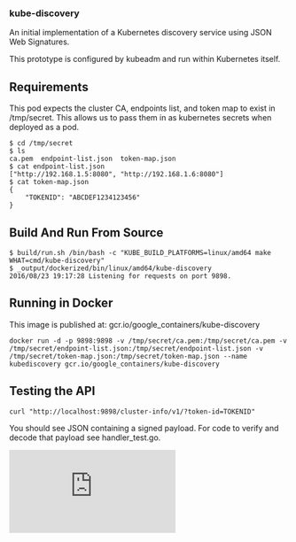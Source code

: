### kube-discovery

An initial implementation of a Kubernetes discovery service using JSON Web Signatures.

This prototype is configured by kubeadm and run within Kubernetes itself.

## Requirements

This pod expects the cluster CA, endpoints list, and token map to exist in /tmp/secret. This allows us to pass them in as kubernetes secrets when deployed as a pod.

```
$ cd /tmp/secret
$ ls
ca.pem  endpoint-list.json  token-map.json
$ cat endpoint-list.json
["http://192.168.1.5:8080", "http://192.168.1.6:8080"]
$ cat token-map.json
{
    "TOKENID": "ABCDEF1234123456"
}
```

## Build And Run From Source

```
$ build/run.sh /bin/bash -c "KUBE_BUILD_PLATFORMS=linux/amd64 make WHAT=cmd/kube-discovery"
$ _output/dockerized/bin/linux/amd64/kube-discovery
2016/08/23 19:17:28 Listening for requests on port 9898.

```

## Running in Docker

This image is published at: gcr.io/google_containers/kube-discovery

`docker run -d -p 9898:9898 -v /tmp/secret/ca.pem:/tmp/secret/ca.pem -v /tmp/secret/endpoint-list.json:/tmp/secret/endpoint-list.json -v /tmp/secret/token-map.json:/tmp/secret/token-map.json --name kubediscovery gcr.io/google_containers/kube-discovery`

## Testing the API

`curl "http://localhost:9898/cluster-info/v1/?token-id=TOKENID"`

You should see JSON containing a signed payload. For code to verify and decode that payload see handler_test.go.


[![Analytics](https://kubernetes-site.appspot.com/UA-36037335-10/GitHub/cluster/images/kube-discovery/README.md?pixel)]()
